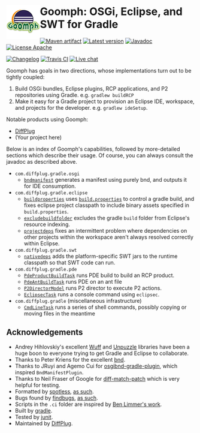 # <img align="left" src="images/goomph_logo.png"> Goomph: OSGi, Eclipse, and SWT for Gradle

<!---freshmark shields
output = [
	link(shield('Maven artifact', 'mavenCentral', '{{group}}:{{name}}', 'blue'), 'https://bintray.com/{{org}}/opensource/{{name}}/view'),
	link(shield('Latest version', 'latest', '{{stable}}', 'blue'), 'https://github.com/{{org}}/{{name}}/releases/latest'),
	link(shield('Javadoc', 'javadoc', 'OK', 'blue'), 'https://{{org}}.github.io/{{name}}/javadoc/{{stable}}/'),
	link(shield('License Apache', 'license', 'Apache', 'blue'), 'https://tldrlegal.com/license/apache-license-2.0-(apache-2.0)'),
	'',
	link(shield('Changelog', 'changelog', '{{version}}', 'brightgreen'), 'CHANGES.md'),
	link(image('Travis CI', 'https://travis-ci.org/{{org}}/{{name}}.svg?branch=master'), 'https://travis-ci.org/{{org}}/{{name}}'),
	link(shield('Live chat', 'gitter', 'live chat', 'brightgreen'), 'https://gitter.im/{{org}}/{{name}}')
	].join('\n');
-->
[![Maven artifact](https://img.shields.io/badge/mavenCentral-com.diffplug.gradle%3Agoomph-blue.svg)](https://bintray.com/diffplug/opensource/goomph/view)
[![Latest version](https://img.shields.io/badge/latest-1.3.1-blue.svg)](https://github.com/diffplug/goomph/releases/latest)
[![Javadoc](https://img.shields.io/badge/javadoc-OK-blue.svg)](https://diffplug.github.io/goomph/javadoc/1.3.1/)
[![License Apache](https://img.shields.io/badge/license-Apache-blue.svg)](https://tldrlegal.com/license/apache-license-2.0-(apache-2.0))

[![Changelog](https://img.shields.io/badge/changelog-2.0.0--SNAPSHOT-brightgreen.svg)](CHANGES.md)
[![Travis CI](https://travis-ci.org/diffplug/goomph.svg?branch=master)](https://travis-ci.org/diffplug/goomph)
[![Live chat](https://img.shields.io/badge/gitter-live_chat-brightgreen.svg)](https://gitter.im/diffplug/goomph)
<!---freshmark /shields -->

<!---freshmark javadoc
output = prefixDelimiterReplace(input, 'https://{{org}}.github.io/{{name}}/javadoc/', '/', stable);
-->

Goomph has goals in two directions, whose implementations turn out to be tightly coupled:
1. Build OSGi bundles, Eclipse plugins, RCP applications, and P2 repositories using Gradle.  e.g. `gradlew buildRCP`
2. Make it easy for a Gradle project to provision an Eclipse IDE, workspace, and projects for the developer.  e.g. `gradlew ideSetup`.

Notable products using Goomph:
* [DiffPlug](http://www.diffplug.com/)
* (Your project here)

Below is an index of Goomph's capabilities, followed by more-detailed sections which describe their usage.  Of course, you can always consult the javadoc as described above.

* `com.diffplug.gradle.osgi`
	+ [`bndmanifest`](https://diffplug.github.io/goomph/javadoc/1.3.1/com/diffplug/gradle/osgi/BndManifestPlugin.html) generates a manifest using purely bnd, and outputs it for IDE consumption.
* `com.diffplug.gradle.eclipse`
	+ [`buildproperties`](https://diffplug.github.io/goomph/javadoc/1.3.1/com/diffplug/gradle/eclipse/BuildPropertiesPlugin.html) uses [`build.properties`](http://help.eclipse.org/mars/index.jsp?topic=%2Forg.eclipse.pde.doc.user%2Fguide%2Ftools%2Feditors%2Fmanifest_editor%2Fbuild.htm) to control a gradle build, and fixes eclipse project classpath to include binary assets specified in `build.properties`.
	+ [`excludebuildfolder`](https://diffplug.github.io/goomph/javadoc/1.3.1/com/diffplug/gradle/eclipse/ExcludeBuildFolderPlugin.html) excludes the gradle `build` folder from Eclipse's resource indexing.
	+ [`projectdeps`](https://diffplug.github.io/goomph/javadoc/1.3.1/com/diffplug/gradle/eclipse/ProjectDepsPlugin.html) fixes an intermittent problem where dependencies on other projects within the workspace aren't always resolved correctly within Eclipse.
* `com.diffplug.gradle.swt`
	+ [`nativedeps`](https://diffplug.github.io/goomph/javadoc/1.3.1/com/diffplug/gradle/swt/NativeDepsPlugin.html) adds the platform-specific SWT jars to the runtime classpath so that SWT code can run.
* `com.diffplug.gradle.pde`
	+ [`PdeProductBuildTask`](https://diffplug.github.io/goomph/javadoc/1.3.1/com/diffplug/gradle/pde/PdeProductBuildTask.html) runs PDE build to build an RCP product.
	+ [`PdeAntBuildTask`](https://diffplug.github.io/goomph/javadoc/1.3.1/com/diffplug/gradle/pde/PdeAntBuildTask.html) runs PDE on an ant file
	+ [`P2DirectorModel`](https://diffplug.github.io/goomph/javadoc/1.3.1/com/diffplug/gradle/pde/P2DirectorModel.html) runs P2 director to execute P2 actions.
	+ [`EclipsecTask`](https://diffplug.github.io/goomph/javadoc/1.3.1/com/diffplug/gradle/pde/EclipsecTask.html) runs a console command using `eclipsec`.
* `com.diffplug.gradle` (miscellaneous infrastructure)
	+ [`CmdLineTask`](https://diffplug.github.io/goomph/javadoc/1.3.1/com/diffplug/gradle/CmdLineTask.html) runs a series of shell commands, possibly copying or moving files in the meantime

<!---freshmark /javadoc -->

## Acknowledgements

* Andrey Hihlovskiy's excellent [Wuff](https://github.com/akhikhl/wuff) and [Unpuzzle](https://github.com/akhikhl/unpuzzle) libraries have been a huge boon to everyone trying to get Gradle and Eclipse to collaborate.
* Thanks to Peter Kriens for the excellent [bnd](https://github.com/bndtools/bnd).
* Thanks to JRuyi and Agemo Cui for [osgibnd-gradle-plugin](https://github.com/jruyi/osgibnd-gradle-plugin), which inspired `BndManifestPlugin`.
* Thanks to Neil Fraser of Google for [diff-match-patch](https://code.google.com/p/google-diff-match-patch/) which is very helpful for testing.
* Formatted by [spotless](https://github.com/diffplug/spotless), [as such](https://github.com/diffplug/durian/blob/v2.0/build.gradle?ts=4#L70-L90).
* Bugs found by [findbugs](http://findbugs.sourceforge.net/), [as such](https://github.com/diffplug/durian/blob/v2.0/build.gradle?ts=4#L92-L116).
* Scripts in the `.ci` folder are inspired by [Ben Limmer's work](http://benlimmer.com/2013/12/26/automatically-publish-javadoc-to-gh-pages-with-travis-ci/).
* Built by [gradle](http://gradle.org/).
* Tested by [junit](http://junit.org/).
* Maintained by [DiffPlug](http://www.diffplug.com/).
